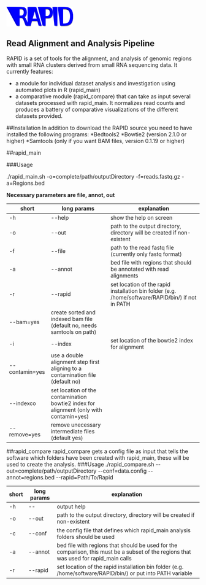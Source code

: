 ![RAPID Logo][logo]


[logo]: figures/Logo.png

Read Alignment and Analysis Pipeline
------------------------------------

RAPID is a set of tools for the alignment, and analysis of genomic regions with small RNA clusters derived from small RNA sequencing data.
It currently features:
- a module for individual dataset analysis and investigation using automated plots in R (rapid_main)
- a comparative module (rapid_compare) that can take as input several datasets processed with rapid_main. It normalizes read counts and produces a battery of comparative visualizations of the different datasets provided.


##Installation
In addition to download the RAPID source you need to have installed the following programs:
*Bedtools2
*Bowtie2 (version 2.1.0 or higher)
*Samtools (only if you want BAM files, version 0.1.19 or higher)

##rapid_main

###Usage

./rapid_main.sh -o=complete/path/outputDirectory -f=reads.fastq.gz -a=Regions.bed  

**Necessary parameters are file, annot, out**

short | long params | explanation
-----------|------------|--------
-h | --help | show the help on screen
-o | --out  | path to the output directory, directory will be created if non-existent
-f | --file | path to the read fastq file (currently only fastq format)
-a | --annot |  bed file with regions that should be annotated with read alignments
-r | --rapid | set location of the rapid installation bin folder (e.g. /home/software/RAPID/bin/) if not in PATH
 | --bam=yes | create sorted and indexed bam file (default no, needs samtools on path)
-i | --index | set location of the bowtie2 index for alignment
 | --contamin=yes | use a double alignment step first aligning to a contamination file (default no)
 | --indexco | set location of the contamination bowtie2 index for alignment (only with contamin=yes)
 | --remove=yes | remove unecessary intermediate files (default yes)

##rapid_compare
rapid_compare gets a config file as input that tells the software which folders have been created with rapid_main, these will be used to create the analysis.
###Usage
./rapid_compare.sh --out=complete/path/outputDirectory --conf=data.config --annot=regions.bed --rapid=Path/To/Rapid 

short | long params | explanation
-----------|------------|--------
-h | -- | output help
-o | --out | path to the output directory, directory will be created if non-existent
-c | --conf | the config file that defines which rapid_main analysis folders should be used
-a | --annot | bed file with regions that should be used for the comparison, this must be a subset of the regions that was used for rapid_main calls
-r | --rapid | set location of the rapid installation bin folder (e.g. /home/software/RAPID/bin/) or put into PATH variable



